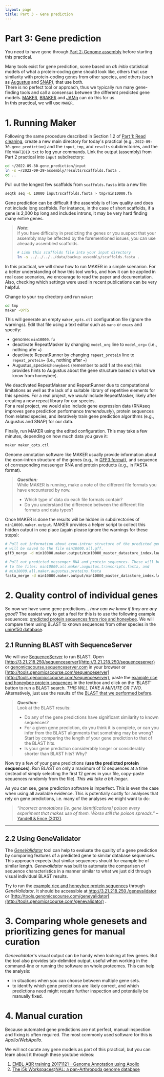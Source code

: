 ```yaml
---
layout: page
title: Part 3 - Gene prediction
---
```


<!-- Updated by Paolo Inglese, 2022 -->

# Part 3: Gene prediction

You need to have gone through [Part 2: Genome assembly](pt-2-assembly.html)
before starting this practical.

Many tools exist for gene prediction, some based on *ab initio* statistical
models of what a protein-coding gene should look like, others that use
similarity with protein-coding genes from other species, and others (such as
[Augustus](http://bioinf.uni-greifswald.de/augustus/) and
[SNAP](https://github.com/KorfLab/SNAP)), that use both.  
There is no perfect tool or approach, thus we typically run many gene-finding
tools and call a consensus between the different predicted gene models. 
[MAKER](http://www.yandell-lab.org/software/maker.html), 
[BRAKER](https://github.com/Gaius-Augustus/BRAKER) and 
[JAMg](https://github.com/genomecuration/JAMg) can do this for us.  
In this practical, we will use `MAKER`.

# 1. Running Maker

Following the same procedure described in Section 1.2 of
[Part 1: Read cleaning](pt-1-read-cleaning.html), create a new main directory
for today's practical (e.g., `2022-09-30-gene_prediction`) and the `input`,
`tmp`, and `results` subdirectories, and the file `WHATIDID.txt` to log your
commands.
Link the output (assembly) from Part 2 practical into `input` subdirectory:

```bash
cd ~/2022-09-30-gene_prediction/input
ln -s ~/2022-09-29-assembly/results/scaffolds.fasta .
cd ..
```

Pull out the longest few scaffolds from `scaffolds.fasta` into a new file:

```bash
seqtk seq -L 10000 input/scaffolds.fasta > tmp/min10000.fa
```

Gene prediction can be difficult if the assembly is of low quality and does not
include long scaffolds. For instance, in the case of short scaffolds, if a gene
is 2,000 bp long and includes introns, it may be very hard finding many entire
genes. 

> **_Note_:**  
> If you have difficulty in predicting the genes or you suspect that your
> assembly may be affected by the forementioned issues, you can use alreaady
> assembled scaffolds.
> ```bash
> # Link this scaffolds file into your input directory
> ln -s ../../../../data/backup_assembly/scaffolds.fasta .
> ```

In this practical, we will show how to run MAKER in a simple scenarion. For a
better understanding of how this tool works, and how it can be applied in real
case scenarios, we encourage to read the paper and documentation. Also, checking
which settings were used in recent publications can be very helpful. 

Change to your `tmp` directory and run `maker`:

```bash
cd tmp
maker -OPTS
```
This will generate an empty `maker_opts.ctl` configuration file (ignore the
warnings). Edit that file using a text editor such as `nano` or `emacs` and
specify:

  * genome: `min10000.fa`
  * deactivate RepeatMasker by changing `model_org` line to `model_org=` 
    (i.e., nothing afer `=`)
  * deactivate RepeatRunner by changing `repeat_protein` line to 
    `repeat_protein=` (i.e., nothing after `=`)
  * Augustus_species:`honeybee1` (remember to add 1 at the end; this provides
    hints to Augustus about the gene structure based on what we know from
    honeybee).

We deactivated RepeatMakser and RepeatRunner due to computational limitations
as well as the lack of a suitable library of repetitive elements for this
species. For a real project, we *would* include RepeatMasker, likely after 
creating a new repeat library for our species.  
For a real project, we would also include gene expression data (RNAseq improves
gene prediction performance *tremendously*), protein sequences from related
species, and iteratively train gene prediction algorithms (e.g., Augustus and
SNAP) for our data.

Finally, run MAKER using the edited configuration. This may take a few 
minutes, depending on how much data you gave it:

```bash
maker maker_opts.ctl
```

Genome annotation software like MAKER usually provide information about the 
exon-intron structure of the genes (e.g., in 
[GFF3 format](https://github.com/The-Sequence-Ontology/Specifications/blob/master/gff3.md)),
and sequence of corresponding messenger RNA and protein products (e.g., in
FASTA format).

> **_Question:_**  
> While MAKER is running, make a note of the different file formats you have 
> encountered by now.  
> * Which type of data do each file formats contain?
> * Do you understand the difference between the different file formats and data
>   types?

Once MAKER is done the results will be hidden in subdirectories of 
`min10000.maker.output`. MAKER provides a helper script to collect this hidden
output in one place (again please ignore the warnings for these steps):

```bash
# Pull out information about exon-intron structure of the predicted genes. This
# will be saved to the file min10000.all.gff.
gff3_merge -d min10000.maker.output/min10000_master_datastore_index.log

# Pull out predicted messenger RNA and protein sequences. These will be saved
# to the files: min10000.all.maker.augustus.transcripts.fasta, and
# min10000.all.maker.augustus.proteins.fasta
fasta_merge -d min10000.maker.output/min10000_master_datastore_index.log
```

# 2. Quality control of individual genes

So now we have some gene predictions... *how can we know if they are any good?*
The easiest way to get a feel for this is to use the following example
sequences: [predicted protein sequences from rice and honeybee](predictions.fa).
We will compare them using BLAST to known sequences from other species in the
[uniref50 database](https://www.ncbi.nlm.nih.gov/pmc/articles/PMC4375400/).

## 2.1 Running BLAST with SequenceServer

We will use [SequenceServer](https://sequenceserver.com) to run BLAST. Open [http://3.21.218.250/sequenceserver](http://3.21.218.250/sequenceserver) or [genomicscourse.sequenceserver.com](https://genomicscourse.sequenceserver.com) in your browser or [http://tools.genomicscourse.com/sequenceserver](http://tools.genomicscourse.com/sequenceserver), paste the
[example rice and honeybee protein sequences](predictions.fa) in the textbox
and click on the 'BLAST' button to run a BLAST search. *THIS WILL TAKE A MINUTE 
OR TWO*. Alternatively, just use the results of the 
[BLAST that we performed before](https://genomicscourse.sequenceserver.com/2ec082aa-c495-4858-b1c7-0c3f8d371a38).

> **_Question:_**  
> Look at the BLAST results:
> * Do any of the gene predictions have significant similarity to known 
>   sequences?
> * For a given gene prediction, do you think it is complete, or can you infer
>   from the BLAST alignments that something may be wrong?
> Start by comparing the length of your gene prediction to that of the BLAST
> hits.  
> * Is your gene prediction considerably longer or considerably shorter than 
>   BLAST hits? Why?

Now try a few of your gene predictions (**use the predicted protein 
sequences**). Run BLAST on only a maximum of 12 sequences at a time (instead of
simply selecting the first 12 genes in your file, copy-paste sequences randomly
from  the file). *This will take a bit longer*. 

As you can see, gene prediction software is imperfect. This is even the case
when using all available evidence. This is potentially costly for analyses that
rely on gene predictions, i.e. many of the analyses we might want to do:

> *“Incorrect annotations [ie. gene identifications] poison every experiment 
> that makes use of them. Worse still the poison spreads.”* – 
> [Yandell & Ence (2012)](http://www.ncbi.nlm.nih.gov/pubmed/22510764).

---

## 2.2 Using GeneValidator

The
[*GeneValidator*](http://bioinformatics.oxfordjournals.org/content/32/10/1559.long)
tool can help to evaluate the quality of a gene prediction by comparing features
of a predicted gene to similar database sequences. This approach expects that
similar sequences should for example be of similar length. *Genevalidator* was
built to automate the comparison of sequence characteristics in a manner similar
to what we just did through visual individual BLAST results.

Try to run the [example rice and honeybee protein sequences](predictions.fa)
through *GeneValidator*. It should be accessible at [http://3.21.218.250 /genevalidator](http://3.21.218.250/genevalidator) or [http://tools.genomicscourse.com/genevalidator](http://tools.genomicscourse.com/genevalidator) . 


# 3. Comparing whole genesets and prioritizing genes for manual curation

*Genevalidator*'s visual output can be handy when looking at few genes. But the 
tool also provides tab-delimited output, useful when working in the command-line
or running the software on whole proteomes. This can help the analysis:
  * in situations when you can choose between multiple gene sets.
  * to identify which gene predictions are likely correct, and which predictions
    need might require further inspection and potentially be manually fixed.

# 4. Manual curation

Because automated gene predictions are not perfect, manual inspection and fixing
is often required. The most commonly used software for this is
[*Apollo/WebApollo*](http://genomearchitect.org/).

We will not curate any gene models as part of this practical, but you can learn
about it through these youtube videos:

1. [EMBL-ABR training 20171121 - Genome Annotation using Apollo](https://youtu.be/Wec7ZlXykQc)
2. [The i5k Workspace@NAL: a pan-Arthropoda genome database](https://youtu.be/HYo2RQa4BUI?t=865)
